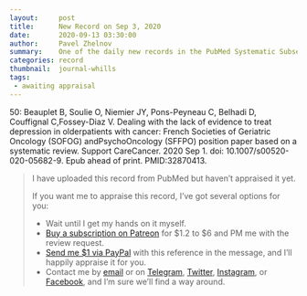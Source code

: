 ```yaml
---
layout:     post
title:      New Record on Sep 3, 2020
date:       2020-09-13 03:30:00
author:     Pavel Zhelnov
summary:    One of the daily new records in the PubMed Systematic Subset indexed by Sep 3, 2020.
categories: record
thumbnail:  journal-whills
tags:
 - awaiting appraisal
---
```


50: Beauplet B, Soulie O, Niemier JY, Pons-Peyneau C, Belhadi D, Couffignal C,Fossey-Diaz V. Dealing with the lack of evidence to treat depression in olderpatients with cancer: French Societies of Geriatric Oncology (SOFOG) andPsychoOncology (SFFPO) position paper based on a systematic review. Support CareCancer. 2020 Sep 1. doi: 10.1007/s00520-020-05682-9. Epub ahead of print. PMID:32870413.


> I have uploaded this record from PubMed but haven’t appraised it yet.
>
> If you want me to appraise this record, I’ve got several options for you:
> * Wait until I get my hands on it myself.
> * [Buy a subscription on Patreon](https://patreon.com/zheln) for $1.2 to $6 and PM me with the review request.
> * [Send me $1 via PayPal](https://paypal.me/pjelnov) with this reference in the message, and I’ll happily appraise it for you.
> * Contact me by [email](mailto:pavel@zheln.com) or on [Telegram](https://t.me/drzhelnov), [Twitter](https://twitter.com/drzhelnov), [Instagram](https://instagram.com/igzheln), or [Facebook](https://facebook.com/drzhelnov), and I’m sure we’ll find a way around.
